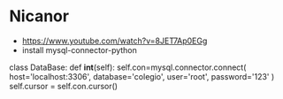 # Nicanor
- https://www.youtube.com/watch?v=8JET7Ap0EGg
- install mysql-connector-python

class DataBase:
    def __int__(self):
     self.con=mysql.connector.connect(
        host='localhost:3306',
        database='colegio',
        user='root',
        password='123'
    )
     self.cursor = self.con.cursor()
